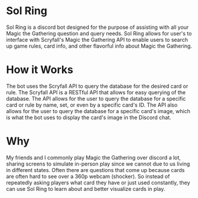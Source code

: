 # Sol Ring
Sol Ring is a discord bot designed for the purpose of assisting with all your Magic the Gathering question and query needs. Sol Ring allows for user's to interface with Scryfall's Magic the Gathering API to enable users to search up game rules, card info, and other flavorful info about Magic the Gathering.

# How it Works
The bot uses the Scryfall API to query the database for the desired card or rule. The Scryfall API is a RESTful API that allows for easy querying of the database. The API allows for the user to query the database for a specific card or rule by name, set, or even by a specific card's ID. The API also allows for the user to query the database for a specific card's image, which is what the bot uses to display the card's image in the Discord chat.

# Why
My friends and I commonly play Magic the Gathering over discord a lot, sharing screens to simulate in-person play since we cannot due to us living in different states. Often there are questions that come up because cards are often hard to see over a 360p webcam (shocker). So instead of repeatedly asking players what card they have or just used constantly, they can use Sol Ring to learn about and better visualize cards in play.

